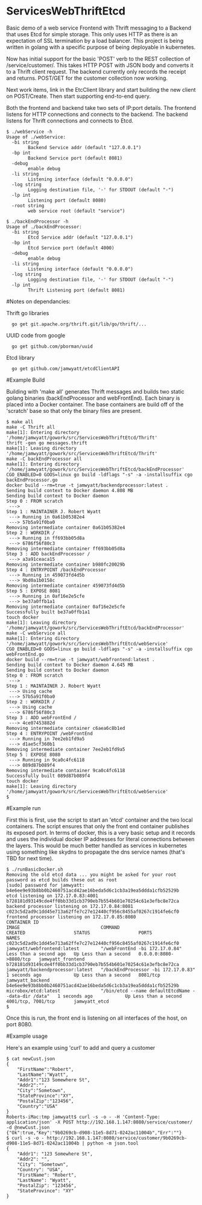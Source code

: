 # ServicesWebThriftEtcd
Basic demo of a web service Frontend with Thrift messaging to a Backend that uses Etcd for simple storage.
This only uses HTTP as there is an expectation of SSL termination by a load balancer.
This project is being written in golang with a specific purpose of being deployable in kubernetes.

Now has initial support for the basic 'POST' verb to the REST collection of /service/customer/.
This takes HTTP POST with JSON body and converts it to a Thrift client request. The backend currently only records the receipt and returns. POST/GET for the customer collection now working.

Next work items, link in the EtcClient library and start building the new client on POST/Create. Then start supporting end-to-end query.

Both the frontend and backend take two sets of IP:port details. The frontend listens for HTTP connections and connects to the backend. The backend listens for Thrift connections and connects to Etcd.

```
$ ./webService -h
Usage of ./webService:
  -bi string
    	Backend Service addr (default "127.0.0.1")
  -bp int
    	Backend Service port (default 8081)
  -debug
    	enable debug
  -li string
    	Listening interface (default "0.0.0.0")
  -log string
    	Logging destination file, '-' for STDOUT (default "-")
  -lp int
    	Listening port (default 8080)
  -root string
    	web service root (default "service")
```

```
$ ./backEndProcessor -h
Usage of ./backEndProcessor:
  -bi string
    	Etcd Service addr (default "127.0.0.1")
  -bp int
    	Etcd Service port (default 4000)
  -debug
    	enable debug
  -li string
    	Listening interface (default "0.0.0.0")
  -log string
    	Logging destination file, '-' for STDOUT (default "-")
  -lp int
    	Thrift Listening port (default 8081)
```  
  
#Notes on dependancies:
  
Thrift go libraries
```
  go get git.apache.org/thrift.git/lib/go/thrift/...
```
UUID code from google
```
  go get github.com/pborman/uuid
```
Etcd library
```
  go get github.com/jamwyatt/etcdClientAPI
```

#Example Build

Building with 'make all' generates Thrift messages and builds two static golang binaries (backEndProcessor and webFrontEnd). Each binary is placed into a Docker container. The base containers are build off of the 'scratch' base so that only the binary files are present.

```
$ make all
make -C Thrift all
make[1]: Entering directory '/home/jamwyatt/gowork/src/ServicesWebThriftEtcd/Thrift'
thrift -gen go messages.thrift
make[1]: Leaving directory '/home/jamwyatt/gowork/src/ServicesWebThriftEtcd/Thrift'
make -C backEndProcessor all
make[1]: Entering directory '/home/jamwyatt/gowork/src/ServicesWebThriftEtcd/backEndProcessor'
CGO_ENABLED=0 GOOS=linux go build -ldflags "-s" -a -installsuffix cgo backEndProcessor.go
docker build --rm=true -t jamwyatt/backendprocessor:latest .
Sending build context to Docker daemon 4.808 MB
Sending build context to Docker daemon 
Step 0 : FROM scratch
 ---> 
Step 1 : MAINTAINER J. Robert Wyatt
 ---> Running in 0a61b05382e4
 ---> 57b5a91f0ba0
Removing intermediate container 0a61b05382e4
Step 2 : WORKDIR /
 ---> Running in ff693bb05d8a
 ---> 6786f56f80c3
Removing intermediate container ff693bb05d8a
Step 3 : ADD backEndProcessor /
 ---> a3a91ceaca15
Removing intermediate container b980fc20029b
Step 4 : ENTRYPOINT /backEndProcessor
 ---> Running in 459073fd4d5b
 ---> 9bd0a1b0158c
Removing intermediate container 459073fd4d5b
Step 5 : EXPOSE 8081
 ---> Running in 0af16e2e5cfe
 ---> be37a0ffb1a1
Removing intermediate container 0af16e2e5cfe
Successfully built be37a0ffb1a1
touch docker
make[1]: Leaving directory '/home/jamwyatt/gowork/src/ServicesWebThriftEtcd/backEndProcessor'
make -C webService all
make[1]: Entering directory '/home/jamwyatt/gowork/src/ServicesWebThriftEtcd/webService'
CGO_ENABLED=0 GOOS=linux go build -ldflags "-s" -a -installsuffix cgo webFrontEnd.go
docker build --rm=true -t jamwyatt/webfrontend:latest .
Sending build context to Docker daemon 4.645 MB
Sending build context to Docker daemon 
Step 0 : FROM scratch
 ---> 
Step 1 : MAINTAINER J. Robert Wyatt
 ---> Using cache
 ---> 57b5a91f0ba0
Step 2 : WORKDIR /
 ---> Using cache
 ---> 6786f56f80c3
Step 3 : ADD webFrontEnd /
 ---> 4ce07453882d
Removing intermediate container c6aea6c8b1ed
Step 4 : ENTRYPOINT /webFrontEnd
 ---> Running in 7ee2eb1fd9a5
 ---> d1ae5cf360b1
Removing intermediate container 7ee2eb1fd9a5
Step 5 : EXPOSE 8080
 ---> Running in 9ca0c4fc6118
 ---> 089d87b089f4
Removing intermediate container 9ca0c4fc6118
Successfully built 089d87b089f4
touch docker
make[1]: Leaving directory '/home/jamwyatt/gowork/src/ServicesWebThriftEtcd/webService'
$ 
```
#Example run

First this is first, use the script to start an 'etcd' container and the two local containers. The script ensures that only the front end container publishes its exposed port. In terms of docker, this is a very basic setup and it records and uses the individual docker IP addresses for literal connections between the layers. This would be much better handled as services in kubernetes using something like skydns to propagate the dns service names (that's TBD for next time).

```
$ ./runBasicDocker.sh 
Removing the old etcd data ... you might be asked for your root password as etcd builds these out as root
[sudo] password for jamwyatt: 
b4e6ee9e93b8bb0b2460751acd42ae16beda5d6c1cb3a19ea5ddda1cfb52529b
etcd listening on 172.17.0.83:4001
b728181d93149cde4ff0bb33d1cb3790eb7b554b601e70254c61e3efbc8e72ca
backend processor listening on 172.17.0.84:8081
c023c5d2ad9c1dd45e713a62ffe7c27e12440cf956c8455af0267c1914fe6cf0
frontend processor listening on 172.17.0.85:8080
CONTAINER ID                                                       IMAGE                              COMMAND                                               CREATED                  STATUS                  PORTS                    NAMES
c023c5d2ad9c1dd45e713a62ffe7c27e12440cf956c8455af0267c1914fe6cf0   jamwyatt/webfrontend:latest        "/webFrontEnd -bi 172.17.0.84"                        Less than a second ago   Up Less than a second   0.0.0.0:8080->8080/tcp   jamwyatt_frontend   
b728181d93149cde4ff0bb33d1cb3790eb7b554b601e70254c61e3efbc8e72ca   jamwyatt/backendprocessor:latest   "/backEndProcessor -bi 172.17.0.83"                   1 seconds ago            Up Less than a second   8081/tcp                 jamwyatt_backend    
b4e6ee9e93b8bb0b2460751acd42ae16beda5d6c1cb3a19ea5ddda1cfb52529b   microbox/etcd:latest               "/bin/etcd --name defaultEtcdName --data-dir /data"   1 seconds ago            Up Less than a second   4001/tcp, 7001/tcp       jamwyatt_etcd       
$
```

Once this is run, the front end is listening on all interfaces of the host, on port 8080.

#Example usage

Here's an example using 'curl' to add and query a customer

```
$ cat newCust.json 
{
    "FirstName":"Robert",
    "LastName":"Wyatt",
    "Addr1":"123 Somewhere St",
    "Addr2":"",
    "City":"Sometown",
    "StateProvince":"XY",
    "PostalZip":"123456",
    "Country":"USA"
}
Roberts-iMac:tmp jamwyatt$ curl -s -o - -H 'Content-Type: application/json' -X POST http://192.168.1.147:8080/service/customer/ -d @newCust.json
{"Ok":true,"Key":"9b0269cb-d908-11e5-8d71-0242ac11004b","Err":""}
$ curl -s -o - http://192.168.1.147:8080/service/customer/9b0269cb-d908-11e5-8d71-0242ac11004b | python -m json.tool
{
    "Addr1": "123 Somewhere St",
    "Addr2": "",
    "City": "Sometown",
    "Country": "USA",
    "FirstName": "Robert",
    "LastName": "Wyatt",
    "PostalZip": "123456",
    "StateProvince": "XY"
}

```

